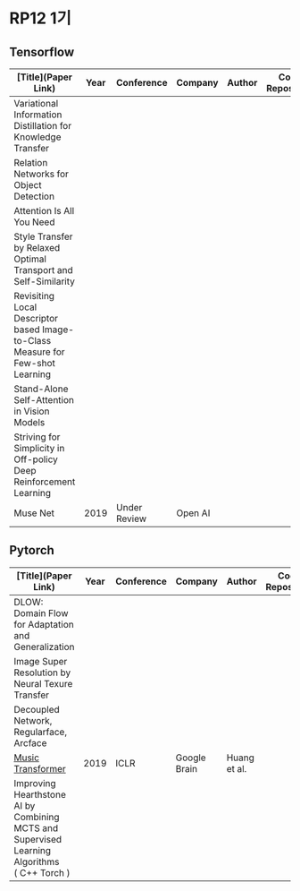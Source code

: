 # RP12 1기



## Tensorflow

| [Title](Paper Link)                                          | Year | Conference   | Company | Author | Code Repository |
| ------------------------------------------------------------ | ---- | ------------ | ------- | ------ | --------------- |
| Variational Information Distillation for Knowledge Transfer  |      |              |         |        |                 |
| Relation Networks for Object Detection                       |      |              |         |        |                 |
| Attention Is All You Need                                    |      |              |         |        |                 |
| Style Transfer by Relaxed Optimal Transport and Self-Similarity |      |              |         |        |                 |
| Revisiting Local Descriptor based Image-to-Class Measure for Few-shot Learning |      |              |         |        |                 |
| Stand-Alone Self-Attention in Vision Models                  |      |              |         |        |                 |
| Striving for Simplicity in Off-policy Deep Reinforcement Learning |      |              |         |        |                 |
| Muse Net                                                     | 2019 | Under Review | Open AI |        |                 |



## Pytorch

| [Title](Paper Link)                                          | Year | Conference | Company      | Author       | Code Repository |
| ------------------------------------------------------------ | ---- | ---------- | ------------ | ------------ | --------------- |
| DLOW: Domain Flow for Adaptation and Generalization          |      |            |              |              |                 |
| Image Super Resolution by Neural Texure Transfer             |      |            |              |              |                 |
| Decoupled Network, Regularface, Arcface                      |      |            |              |              |                 |
| [Music Transformer](https://arxiv.org/abs/1809.04281)        | 2019 | ICLR       | Google Brain | Huang et al. |                 |
| Improving Hearthstone AI by Combining MCTS and Supervised Learning Algorithms <br />( C++ Torch ) |      |            |              |              |                 |